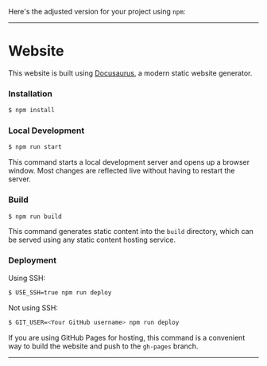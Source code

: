 Here's the adjusted version for your project using `npm`:

---

# Website

This website is built using [Docusaurus](https://docusaurus.io/), a modern static website generator.

### Installation

```bash
$ npm install
```

### Local Development

```bash
$ npm run start
```

This command starts a local development server and opens up a browser window. Most changes are reflected live without having to restart the server.

### Build

```bash
$ npm run build
```

This command generates static content into the `build` directory, which can be served using any static content hosting service.

### Deployment

Using SSH:

```bash
$ USE_SSH=true npm run deploy
```

Not using SSH:

```bash
$ GIT_USER=<Your GitHub username> npm run deploy
```

If you are using GitHub Pages for hosting, this command is a convenient way to build the website and push to the `gh-pages` branch.

---
